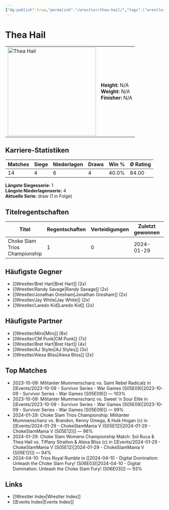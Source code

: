 ```yaml
---
{"dg-publish":true,"permalink":"/wrestler/thea-hail/","tags":["wrestler"],"noteIcon":"","created":"2025-08-11T09:33:21.501+02:00"}
---
```



# Thea Hail

<table>
<tr>
<td><img src="Thea Hail.png" width="280" alt="Thea Hail"></td>
<td>
<b>Height:</b> N/A<br>
<b>Weight:</b> N/A<br>
<b>Finisher:</b> N/A<br>
</td>
</tr>
</table>

## Karriere-Statistiken

| Matches | Siege | Niederlagen | Draws | Win % | Ø Rating |
|---------|-------|-------------|-------|-------|-----------|
| 14 | 4 | 6 | 4 | 40.0% | 84.00 |

**Längste Siegesserie:** 1<br>**Längste Niederlagenserie:** 4<br>**Aktuelle Serie:** draw (1 in Folge)

## Titelregentschaften
| Titel | Regentschaften | Verteidigungen | Zuletzt gewonnen | Aktuell |
|-------|---------------|----------------|------------------|---------|
| Choke Slam Trios Championship | 1 | 0 | 2024-01-29 |  |


## Häufigste Gegner
- [[Wrestler/Bret Hart\|Bret Hart]] (2x)
- [[Wrestler/Randy Savage\|Randy Savage]] (2x)
- [[Wrestler/Jonathan Gresham\|Jonathan Gresham]] (2x)
- [[Wrestler/Jay White\|Jay White]] (2x)
- [[Wrestler/Laredo Kid\|Laredo Kid]] (2x)

## Häufigste Partner
- [[Wrestler/Miro\|Miro]] (8x)
- [[Wrestler/CM Punk\|CM Punk]] (7x)
- [[Wrestler/Bret Hart\|Bret Hart]] (4x)
- [[Wrestler/AJ Styles\|AJ Styles]] (3x)
- [[Wrestler/Alexa Bliss\|Alexa Bliss]] (2x)

## Top Matches
- 2023-10-09: Militanter Mummenschanz vs. Saint Rebel Radicalz in [[Events/2023-10-09 - Survivor Series - War Games (S05E09)\|2023-10-09 - Survivor Series - War Games (S05E09)]] — 103%
- 2023-10-09: Militanter Mummenschanz vs. Sweet 'n Sour Elite in [[Events/2023-10-09 - Survivor Series - War Games (S05E09)\|2023-10-09 - Survivor Series - War Games (S05E09)]] — 99%
- 2024-01-29: Choke Slam Trios Championship: Militanter Mummenschanz vs. Brandon, Kenny Omega, & Hulk Hogan (c) in [[Events/2024-01-29 - ChokeSlamMania V (S05E12)\|2024-01-29 - ChokeSlamMania V (S05E12)]] — 96%
- 2024-01-29: Choke Slam Womens Championship Match: Sol Ruca & Thea Hail vs. Tiffany Stratton & Alexa Bliss (c) in [[Events/2024-01-29 - ChokeSlamMania V (S05E12)\|2024-01-29 - ChokeSlamMania V (S05E12)]] — 94%
- 2024-04-10: Trios Royal Rumble in [[2024-04-10 - Digital Domination: Unleash the Choke Slam Fury! (S06E03)\|2024-04-10 - Digital Domination: Unleash the Choke Slam Fury! (S06E03)]] — 93%

## Links
- [[Wrestler Index\|Wrestler Index]]
- [[Events Index\|Events Index]]
